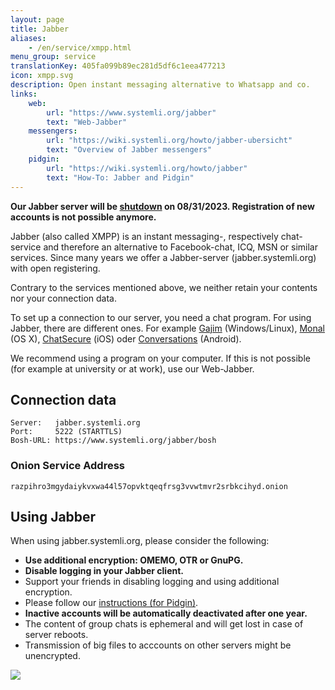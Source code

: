 ```yaml
---
layout: page
title: Jabber
aliases:
    - /en/service/xmpp.html
menu_group: service
translationKey: 405fa099b89ec281d5df6c1eea477213
icon: xmpp.svg
description: Open instant messaging alternative to Whatsapp and co.
links:
    web:
        url: "https://www.systemli.org/jabber"
        text: "Web-Jabber"
    messengers:
        url: "https://wiki.systemli.org/howto/jabber-ubersicht"
        text: "Overview of Jabber messengers"
    pidgin:
        url: "https://wiki.systemli.org/howto/jabber"
        text: "How-To: Jabber and Pidgin"
---
```


**Our Jabber server will be [shutdown](https://www.systemli.org/en/2023/02/06/shutdown-of-jabber.systemli.org-on-08/31/2023/) on 08/31/2023. Registration of new accounts is not possible anymore.**

Jabber (also called XMPP) is an instant messaging-, respectively chat-service and therefore an alternative to Facebook-chat, ICQ, MSN or similar services. Since many years we offer a Jabber-server (jabber.systemli.org) with open registering.

Contrary to the services mentioned above, we neither retain your contents nor your connection data.

To set up a connection to our server, you need a chat program. For using Jabber, there are different ones. For example [Gajim](https://gajim.org/) (Windows/Linux), [Monal](https://itunes.apple.com/us/app/monal-free-xmpp-chat/id1060957067?mt=12) (OS X), [ChatSecure](https://chatsecure.org) (iOS) oder [Conversations](https://conversations.im) (Android).

We recommend using a program on your computer. If this is not possible (for example at university or at work), use our Web-Jabber.

## Connection data

```
Server:   jabber.systemli.org
Port:     5222 (STARTTLS)
Bosh-URL: https://www.systemli.org/jabber/bosh
```

### Onion Service Address

```
razpihro3mgydaiykvxwa44l57opvktqeqfrsg3vvwtmvr2srbkcihyd.onion
```

## Using Jabber

When using jabber.systemli.org, please consider the following:

* **Use additional encryption: OMEMO, OTR or GnuPG.**
* **Disable logging in your Jabber client.**
* Support your friends in disabling logging and using additional encryption.
* Please follow our [instructions (for Pidgin)](https://wiki.systemli.org/howto/jabber_eng).
* **Inactive accounts will be automatically deactivated after one year.**
* The content of group chats is ephemeral and will get lost in case of server reboots.
* Transmission of big files to acccounts on other servers might be unencrypted.


[![](/assets/img/messaging.one-badge.svg)](https://check.messaging.one/result.php?domain=jabber.systemli.org&amp;type=client)
